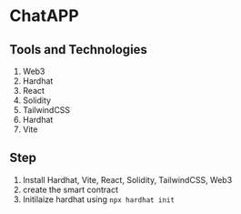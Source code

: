 # ChatAPP

## Tools and Technologies

1. Web3
2. Hardhat
3. React
4. Solidity
5. TailwindCSS
6. Hardhat
7. Vite

## Step

1. Install Hardhat, Vite, React, Solidity, TailwindCSS, Web3
2. create the smart contract
3. Initilaize hardhat using `npx hardhat init`
